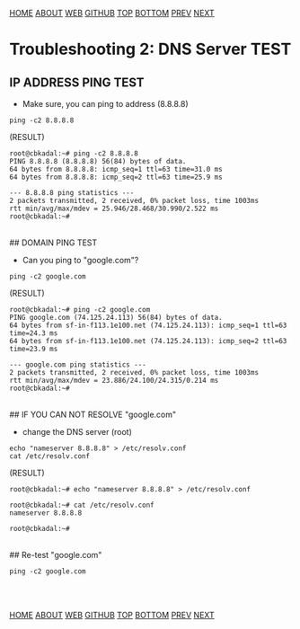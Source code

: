 ---
---

[HOME](index.md)
[ABOUT](README.md)
[WEB](https://osp4diss.vlsm.org/)
[GITHUB](/https://github.com/os2xx/osp4diss)
[TOP](#)
[BOTTOM](#endofpage)
[PREV](osp-116.md)
[NEXT](osp-102.md)

# Troubleshooting 2: DNS Server TEST

## IP ADDRESS PING TEST

* Make sure, you can ping to address (8.8.8.8)

```
ping -c2 8.8.8.8

```

(RESULT)
```
root@cbkadal:~# ping -c2 8.8.8.8
PING 8.8.8.8 (8.8.8.8) 56(84) bytes of data.
64 bytes from 8.8.8.8: icmp_seq=1 ttl=63 time=31.0 ms
64 bytes from 8.8.8.8: icmp_seq=2 ttl=63 time=25.9 ms

--- 8.8.8.8 ping statistics ---
2 packets transmitted, 2 received, 0% packet loss, time 1003ms
rtt min/avg/max/mdev = 25.946/28.468/30.990/2.522 ms
root@cbkadal:~# 

```

<br>
## DOMAIN PING TEST

* Can you ping to "google.com"?

```
ping -c2 google.com

```

(RESULT)
```
root@cbkadal:~# ping -c2 google.com
PING google.com (74.125.24.113) 56(84) bytes of data.
64 bytes from sf-in-f113.1e100.net (74.125.24.113): icmp_seq=1 ttl=63 time=24.3 ms
64 bytes from sf-in-f113.1e100.net (74.125.24.113): icmp_seq=2 ttl=63 time=23.9 ms

--- google.com ping statistics ---
2 packets transmitted, 2 received, 0% packet loss, time 1003ms
rtt min/avg/max/mdev = 23.886/24.100/24.315/0.214 ms
root@cbkadal:~# 

```

<br>
## IF YOU CAN NOT RESOLVE "google.com"

* change the DNS server (root)

```
echo "nameserver 8.8.8.8" > /etc/resolv.conf
cat /etc/resolv.conf

```
(RESULT)
```
root@cbkadal:~# echo "nameserver 8.8.8.8" > /etc/resolv.conf

root@cbkadal:~# cat /etc/resolv.conf
nameserver 8.8.8.8

root@cbkadal:~#

```

<br>
## Re-test "google.com"

```
ping -c2 google.com

```

<br id="endofpage"><br>

[HOME](index.md)
[ABOUT](README.md)
[WEB](https://osp4diss.vlsm.org/)
[GITHUB](/https://github.com/os2xx/osp4diss)
[TOP](#)
[BOTTOM](#endofpage)
[PREV](osp-116.md)
[NEXT](osp-102.md)
<br>

